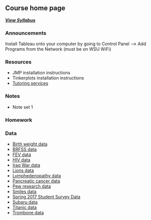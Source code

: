 ## Course home page

***[View Syllabus](Syllabus.md)***


### Announcements



Install Tableau onto your computer by going to Control Panel --> Add Programs from the Network (must be on WSU WiFi)

### Resources

* JMP installation instructions
* Tinkerplots installation instructions
* [Tutoring services](http://www.winona.edu/tutoring/)



### Notes

 * Note set 1


### Homework

### Data


-   [Birth weight
    data](https://github.com/silasbergen/CourseResources/raw/master/Data/Birthweight.jmp)
-   [BRFSS
    data](https://www.dropbox.com/s/lbqr85a1to664n9/BRFSS.jmp?dl=0)
-   [FEV
    data](https://github.com/silasbergen/CourseResources/raw/master/Data/FEVdata.jmp)
-   [HIV
    data](https://github.com/silasbergen/CourseResources/raw/master/Data/HIV-Antiretroviral.jmp)
-   [Iraq War
    data](https://github.com/silasbergen/CourseResources/raw/master/Data/IraqWar.jmp)
-   [Lions
    data](https://github.com/silasbergen/CourseResources/raw/master/Data/Lions.jmp)
-   [Lymphedenopathy
    data](https://github.com/silasbergen/CourseResources/raw/master/Data/LymphNodes.jmp)
-   [Pancreatic cancer
    data](https://github.com/silasbergen/CourseResources/raw/master/Data/Pancreatic_Cancer_Data.jmp)
-   [Pew research
    data](https://github.com/silasbergen/CourseResources/raw/master/Data/PewFacebookData.jmp)
-   [Smiles
    data](https://github.com/silasbergen/CourseResources/raw/master/Data/Smiles.jmp)
-   [Spring 2017 Student Survey
    Data](https://github.com/silasbergen/CourseResources/raw/master/Data/StudentSurveyData.jmp)
-   [Subaru
    data](https://github.com/silasbergen/CourseResources/raw/master/Data/subarus.jmp)
-   [Titanic
    data](https://github.com/silasbergen/CourseResources/raw/master/Data/Titanic.jmp)
-   [Trombone
    data](https://github.com/silasbergen/CourseResources/raw/master/Data/trombone.jmp)







